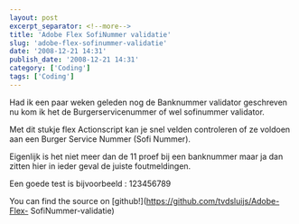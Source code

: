 ```yaml
---
layout: post
excerpt_separator: <!--more-->
title: 'Adobe Flex SofiNummer validatie'
slug: 'adobe-flex-sofinummer-validatie'
date: '2008-12-21 14:31'
publish_date: '2008-12-21 14:31'
category: ['Coding']
tags: ['Coding']
---
```

Had ik een paar weken geleden nog de Banknummer validator geschreven nu kom ik
het de Burgerservicenummer of wel sofinummer validator.  
  
Met dit stukje flex Actionscript kan je snel velden controleren of ze voldoen
aan een Burger Service Nummer (Sofi Nummer).  
  
Eigenlijk is het niet meer dan de 11 proef bij een banknummer maar ja dan
zitten hier in ieder geval de juiste foutmeldingen.  
  
Een goede test is bijvoorbeeld : 123456789  
  
  
  
  
You can find the source on [github!](https://github.com/tvdsluijs/Adobe-Flex-
SofiNummer-validatie)

